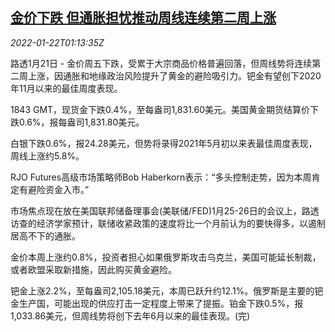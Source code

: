 <!--1642815064000-->
[金价下跌 但通胀担忧推动周线连续第二周上涨](https://cn.reuters.com/article/global-precious-metal-drv-0121-idCNKBS2JW013)
------

<div><i>2022-01-22T01:13:35Z</i></div><p>路透1月21日 - 金价周五下跌，受累于大宗商品价格普遍回落，但周线势将连续第二周上涨，因通胀和地缘政治风险提升了黄金的避险吸引力。钯金有望创下2020年11月以来的最佳周度表现。</p><p>1843 GMT，现货金下跌0.4%，至每盎司1,831.60美元。美国黄金期货结算价下跌0.6%，报每盎司1,831.80美元。</p><p>白银下跌0.6%，报24.28美元，但势将录得2021年5月初以来表最佳周度表现，周线上涨约5.8%。</p><p>RJO Futures高级市场策略师Bob Haberkorn表示：“多头控制走势，因为本周肯定有避险资金入市。”</p><p>市场焦点现在放在美国联邦储备理事会(美联储/FED)1月25-26日的会议上，路透访查的经济学家预计，联储收紧政策的速度将比一个月前认为的要快得多，以遏制居高不下的通胀。</p><p>金价本周上涨约0.8%，投资者担心如果俄罗斯攻击乌克兰，美国可能延长制裁，或者欧盟采取新措施，因此购买黄金避险。</p><p>钯金上涨2.2%，至每盎司2,105.18美元，本周已跃升约12.1%。俄罗斯是主要的钯金生产国，可能出现的供应打击一定程度上带来了提振。铂金下跌0.5%，报1,033.86美元，但周线势将创下去年6月以来的最佳表现。(完)</p>
